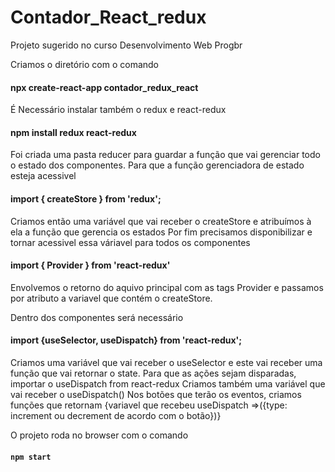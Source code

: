 # Contador_React_redux
Projeto sugerido no curso Desenvolvimento Web Progbr

Criamos o diretório com o comando 
#### npx create-react-app contador_redux_react


É Necessário instalar também o redux e react-redux
#### npm install redux react-redux


Foi criada uma pasta reducer para guardar a função que vai gerenciar todo o estado dos componentes.
Para que a função gerenciadora de estado esteja acessivel 
#### import { createStore } from 'redux';  


Criamos então uma variável que vai receber o createStore e atribuímos à ela a função que gerencia os estados
Por fim precisamos disponibilizar e tornar acessivel essa váriavel para todos os componentes
#### import { Provider } from 'react-redux'
Envolvemos o retorno do aquivo principal com as tags Provider e passamos por atributo a variavel que contém o createStore.


Dentro dos componentes será necessário
#### import {useSelector, useDispatch} from 'react-redux';


Criamos uma variável que vai receber o useSelector e este vai receber uma função que vai retornar o state.
Para que as ações sejam disparadas, importar o  useDispatch from react-redux 
Criamos também uma variável que vai receber o useDispatch()
Nos botões que terão os eventos, criamos funções que retornam {variavel que recebeu useDispatch =>({type: increment ou decrement de acordo com o botão})}


O projeto roda no browser com o comando
#### `npm start`

